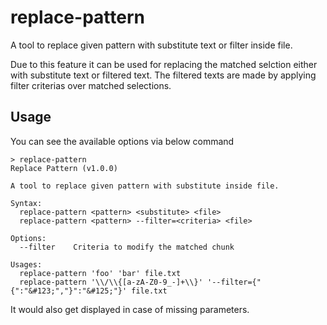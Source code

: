# replace-pattern
A tool to replace given pattern with substitute text or filter inside file. 

Due to this feature it can be used for replacing the matched selction either with substitute text or filtered text. The filtered texts are made by applying filter criterias over matched selections.

## Usage
You can see the available options via below command

```
> replace-pattern
Replace Pattern (v1.0.0)

A tool to replace given pattern with substitute inside file.

Syntax:
  replace-pattern <pattern> <substitute> <file>
  replace-pattern <pattern> --filter=<criteria> <file>

Options:
  --filter    Criteria to modify the matched chunk 

Usages:
  replace-pattern 'foo' 'bar' file.txt
  replace-pattern '\\/\\{[a-zA-Z0-9_-]+\\}' '--filter={"{":"&#123;","}":"&#125;"}' file.txt
```

It would also get displayed in case of missing parameters.
